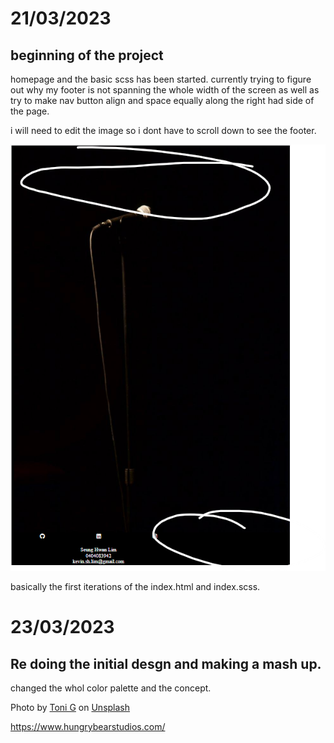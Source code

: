 <!-- box sizing: border box in css to make sure it doesnt scroll horizontally -->

# 21/03/2023

## beginning of the project

homepage and the basic scss has been started. currently trying to figure out why my footer is not spanning the whole width of the screen as well as try to make nav button align and space equally along the right had side of the page.

i will need to edit the image so i dont have to scroll down to see the footer. 

![first draft](./docs/screenshot1.png)

basically the first iterations of the index.html and index.scss.

# 23/03/2023

## Re doing the initial desgn and making a mash up.

changed the whol color palette and the concept.

Photo by <a href="https://unsplash.com/@ton1_g?utm_source=unsplash&utm_medium=referral&utm_content=creditCopyText">Toni G</a> on <a href="https://unsplash.com/photos/4I9mhwxWF9I?utm_source=unsplash&utm_medium=referral&utm_content=creditCopyText">Unsplash</a>

https://www.hungrybearstudios.com/
  